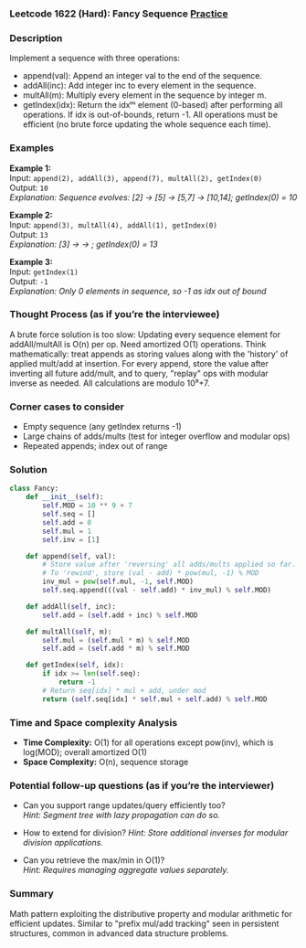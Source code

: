 ### Leetcode 1622 (Hard): Fancy Sequence [Practice](https://leetcode.com/problems/fancy-sequence)

### Description  
Implement a sequence with three operations:
- append(val): Append an integer val to the end of the sequence.
- addAll(inc): Add integer inc to every element in the sequence.
- multAll(m): Multiply every element in the sequence by integer m.
- getIndex(idx): Return the idxᵗʰ element (0-based) after performing all operations. If idx is out-of-bounds, return -1. All operations must be efficient (no brute force updating the whole sequence each time).

### Examples  
**Example 1:**  
Input: `append(2), addAll(3), append(7), multAll(2), getIndex(0)`  
Output: `10`  
*Explanation: Sequence evolves: [2] → [5] → [5,7] → [10,14]; getIndex(0) = 10*

**Example 2:**  
Input: `append(3), multAll(4), addAll(1), getIndex(0)`  
Output: `13`  
*Explanation: [3] →  → ; getIndex(0) = 13*

**Example 3:**  
Input: `getIndex(1)`  
Output: `-1`  
*Explanation: Only 0 elements in sequence, so -1 as idx out of bound*

### Thought Process (as if you’re the interviewee)  
A brute force solution is too slow: Updating every sequence element for addAll/multAll is O(n) per op. Need amortized O(1) operations. Think mathematically: treat appends as storing values along with the 'history' of applied mult/add at insertion. For every append, store the value after inverting all future add/mult, and to query, "replay" ops with modular inverse as needed. All calculations are modulo 10⁹+7.

### Corner cases to consider  
- Empty sequence (any getIndex returns -1)
- Large chains of adds/mults (test for integer overflow and modular ops)
- Repeated appends; index out of range

### Solution

```python
class Fancy:
    def __init__(self):
        self.MOD = 10 ** 9 + 7
        self.seq = []
        self.add = 0
        self.mul = 1
        self.inv = [1]

    def append(self, val):
        # Store value after 'reversing' all adds/mults applied so far.
        # To 'rewind', store (val - add) * pow(mul, -1) % MOD
        inv_mul = pow(self.mul, -1, self.MOD)
        self.seq.append(((val - self.add) * inv_mul) % self.MOD)

    def addAll(self, inc):
        self.add = (self.add + inc) % self.MOD

    def multAll(self, m):
        self.mul = (self.mul * m) % self.MOD
        self.add = (self.add * m) % self.MOD

    def getIndex(self, idx):
        if idx >= len(self.seq):
            return -1
        # Return seq[idx] * mul + add, under mod
        return (self.seq[idx] * self.mul + self.add) % self.MOD
```

### Time and Space complexity Analysis  
- **Time Complexity:** O(1) for all operations except pow(inv), which is log(MOD); overall amortized O(1)
- **Space Complexity:** O(n), sequence storage

### Potential follow-up questions (as if you’re the interviewer)  

- Can you support range updates/query efficiently too?  
  *Hint: Segment tree with lazy propagation can do so.*

- How to extend for division?
  *Hint: Store additional inverses for modular division applications.*

- Can you retrieve the max/min in O(1)?  
  *Hint: Requires managing aggregate values separately.*

### Summary
Math pattern exploiting the distributive property and modular arithmetic for efficient updates. Similar to "prefix mul/add tracking" seen in persistent structures, common in advanced data structure problems.
